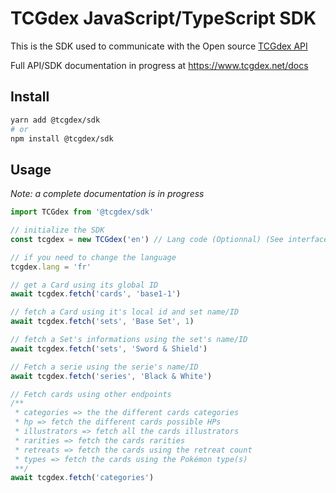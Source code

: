 # TCGdex JavaScript/TypeScript SDK

This is the SDK used to communicate with the Open source [TCGdex API](https://www.github.com/tcgdex/cards-database)

Full API/SDK documentation in progress at https://www.tcgdex.net/docs

## Install

```bash
yarn add @tcgdex/sdk
# or
npm install @tcgdex/sdk
```

## Usage

_Note: a complete documentation is in progress_

```javascript
import TCGdex from '@tcgdex/sdk'

// initialize the SDK
const tcgdex = new TCGdex('en') // Lang code (Optionnal) (See interfaces.d.ts line 1 for supported languages)

// if you need to change the language
tcgdex.lang = 'fr'

// get a Card using its global ID
await tcgdex.fetch('cards', 'base1-1')

// fetch a Card using it's local id and set name/ID
await tcgdex.fetch('sets', 'Base Set', 1)

// fetch a Set's informations using the set's name/ID
await tcgdex.fetch('sets', 'Sword & Shield')

// Fetch a serie using the serie's name/ID
await tcgdex.fetch('series', 'Black & White')

// Fetch cards using other endpoints
/**
 * categories => the the different cards categories
 * hp => fetch the different cards possible HPs
 * illustrators => fetch all the cards illustrators
 * rarities => fetch the cards rarities
 * retreats => fetch the cards using the retreat count
 * types => fetch the cards using the Pokémon type(s)
 **/
await tcgdex.fetch('categories')
```
